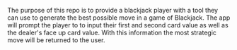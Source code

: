 The purpose of this repo is to provide a blackjack player with a tool they can use to generate the best possible move in a game of Blackjack. The app will prompt the player to to input their first and second card value as well as the dealer's face up card value. With this information the most strategic move will be returned to the user. 